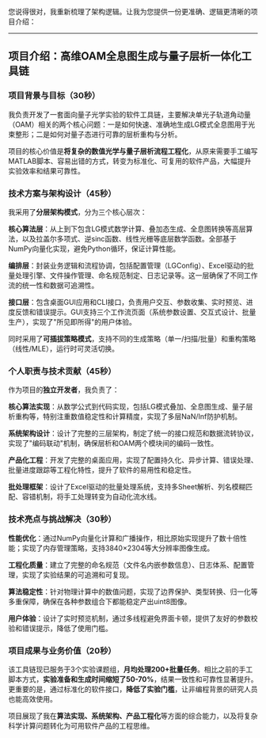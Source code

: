您说得很对，我重新梳理了架构逻辑。让我为您提供一份更准确、逻辑更清晰的项目介绍：

---

## 项目介绍：高维OAM全息图生成与量子层析一体化工具链

### 项目背景与目标（30秒）
我负责开发了一套面向量子光学实验的软件工具链，主要解决单光子轨道角动量（OAM）相关的两个核心问题：一是如何快速、准确地生成LG模式全息图用于光束整形；二是如何对量子态进行可靠的层析重构与分析。

项目的核心价值是**将复杂的数值光学与量子层析流程工程化**，从原来需要手工编写MATLAB脚本、容易出错的方式，转变为标准化、可复用的软件产品，大幅提升实验效率和结果可靠性。

### 技术方案与架构设计（45秒）

我采用了**分层架构模式**，分为三个核心层次：

**核心算法层**：从上到下包含LG模式数学计算、叠加态生成、全息图转换等高层算法，以及拉盖尔多项式、逆sinc函数、线性光栅等底层数学函数。全部基于NumPy向量化实现，避免Python循环，保证计算性能。

**编排层**：封装业务逻辑和流程协调，包括配置管理（LGConfig）、Excel驱动的批量处理引擎、文件操作管理、命名规范制定、日志记录等。这一层确保了不同工作流的统一性和数据可追溯性。

**接口层**：包含桌面GUI应用和CLI接口，负责用户交互、参数收集、实时预览、进度反馈和错误提示。GUI支持三个工作流页面（系统参数设置、交互式设计、批量生产），实现了"所见即所得"的用户体验。

同时采用了**可插拔策略模式**，支持不同的生成策略（单一/扫描/批量）和重构策略（线性/MLE），运行时可灵活切换。

### 个人职责与技术贡献（45秒）
作为项目的**独立开发者**，我负责了：

**核心算法实现**：从数学公式到代码实现，包括LG模式叠加、全息图生成、量子层析重构等，特别注重数值稳定性和计算精度，实现了多层NaN/Inf防护机制。

**系统架构设计**：设计了完整的三层架构，制定了统一的接口规范和数据流转协议，实现了"编码联动"机制，确保层析和OAM两个模块间的编码一致性。

**产品化工程**：开发了完整的桌面应用，实现了配置持久化、异步计算、错误处理、批量进度跟踪等工程化特性，提升了软件的易用性和稳定性。

**批处理框架**：设计了Excel驱动的批量处理系统，支持多Sheet解析、列名模糊匹配、容错机制，将手工处理转变为自动化流水线。

### 技术亮点与挑战解决（30秒）
**性能优化**：通过NumPy向量化计算和广播操作，相比原始实现提升了数十倍性能；实现了内存管理策略，支持3840×2304等大分辨率图像生成。

**工程化质量**：建立了完整的命名规范（文件名内嵌参数信息）、日志体系、配置管理，实现了实验结果的可追溯和可复现。

**算法稳定性**：针对物理计算中的数值问题，实现了边界保护、类型转换、归一化等多重保障，确保在各种参数组合下都能稳定产出uint8图像。

**用户体验**：设计了实时预览机制，通过多线程避免界面卡顿，提供了友好的参数校验和错误提示，降低了使用门槛。

### 项目成果与业务价值（20秒）
该工具链现已服务于3个实验课题组，**月均处理200+批量任务**。相比之前的手工脚本方式，**实验准备和生成时间缩短了50-70%**，结果一致性和可靠性显著提升。更重要的是，通过标准化的软件接口，**降低了实验门槛**，让非编程背景的研究人员也能高效使用。

项目展现了我在**算法实现、系统架构、产品工程化**等方面的综合能力，以及将复杂科学计算问题转化为可用软件产品的工程思维。

